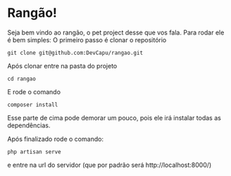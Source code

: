 # Rangão!

Seja bem vindo ao rangão, o pet project desse que vos fala. Para rodar ele é bem simples: O primeiro passo é clonar o repositório

```git
git clone git@github.com:DevCapu/rangao.git
```

Após clonar entre na pasta do projeto

```git
cd rangao
```
E rode o comando
```composer log
composer install
```
 Esse parte de cima pode demorar um pouco, pois ele irá instalar todas as dependências.
 
 Após finalizado rode o comando:
 
```
php artisan serve
```

e entre na url do servidor (que por padrão será http://localhost:8000/)
